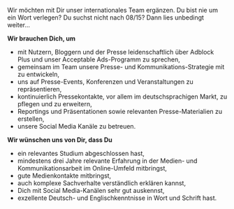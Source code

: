 <? include jobs/header ?>

Wir möchten mit Dir unser internationales Team ergänzen.
Du bist nie um ein Wort verlegen? Du suchst nicht nach 08/15? Dann lies unbedingt weiter...

**Wir brauchen Dich, um**

- mit Nutzern, Bloggern und der Presse leidenschaftlich über Adblock Plus und unser Acceptable Ads-Programm zu sprechen, 
- gemeinsam im Team unsere Presse- und Kommunikations-Strategie mit zu entwickeln,
- uns auf Presse-Events, Konferenzen und Veranstaltungen zu repräsentieren,
- kontinuierlich Pressekontakte, vor allem im deutschsprachigen Markt, zu pflegen und zu erweitern,
- Reportings und Präsentationen sowie relevanten Presse-Materialien zu erstellen,
- unsere Social Media Kanäle zu betreuen.

**Wir wünschen uns von Dir, dass Du**

- ein relevantes Studium abgeschlossen hast,
- mindestens drei Jahre relevante Erfahrung in der Medien- und Kommunikationsarbeit im Online-Umfeld mitbringst, 
- gute Medienkontakte mitbringst, 
- auch komplexe Sachverhalte verständlich erklären kannst,
- Dich mit Social Media-Kanälen sehr gut auskennst,
- exzellente Deutsch- und Englischkenntnisse in Wort und Schrift hast.

<? include jobs/footer ?>
